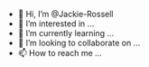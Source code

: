 - 👋 Hi, I’m @Jackie-Rossell
- 👀 I’m interested in ...
- 🌱 I’m currently learning ...
- 💞️ I’m looking to collaborate on ...
- 📫 How to reach me ...

<!---
Jackie-Rossell/Jackie-Rossell is a ✨ special ✨ repository because its `README.md` (this file) appears on your GitHub profile.
You can click the Preview link to take a look at your changes.
--->

